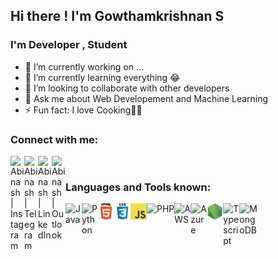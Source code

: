 ## Hi there ! I'm Gowthamkrishnan S 

### I'm Developer , Student

- 🔭 I’m currently working on ...
- 🌱 I’m currently learning everything 😂
- 👯 I’m looking to collaborate with other developers
- 💬 Ask me about Web Developement and Machine Learning
- ⚡ Fun fact: I love Cooking👨‍🍳

### Connect with me:


[<img align="left" alt="Abinash | Instagram" width="22px" src="https://img.icons8.com/color/48/000000/instagram-new.png"/>](https://instagram.com/_gowtham_krish)
[<img align="left" alt="Abinash | Telegram" width="22px" src="https://img.icons8.com/color/48/000000/telegram-app--v1.png"/>](https://t.me/gkrish50)
[<img align="left" alt="Abinash | LinkedIn" width="22px" src="https://img.icons8.com/color/48/000000/linkedin.png"/>](https://www.linkedin.com/in/s-gowthamkrishnan)
[<img align="left" alt="Abinash | Outlook" width="22px" src="https://img.icons8.com/fluent/48/000000/microsoft-outlook-2019.png"/>](mailto:gowthamkrish1145@outlook.com)


<br />

### Languages and Tools known:

<img align="left" alt="Java" width="26px" src="https://img.icons8.com/color/48/000000/java-coffee-cup-logo.png"/>
<img align="left" alt="Python" width="26px" src="https://img.icons8.com/color/48/000000/python.png"/>
<img align="left" alt="HTML5" width="26px" src="https://raw.githubusercontent.com/github/explore/80688e429a7d4ef2fca1e82350fe8e3517d3494d/topics/html/html.png" />
<img align="left" alt="CSS3" width="26px" src="https://raw.githubusercontent.com/github/explore/80688e429a7d4ef2fca1e82350fe8e3517d3494d/topics/css/css.png" />
<img align="left" alt="JavaScript" width="26px" src="https://raw.githubusercontent.com/github/explore/80688e429a7d4ef2fca1e82350fe8e3517d3494d/topics/javascript/javascript.png" />
<img align="left" alt="PHP" src="https://img.icons8.com/officel/30/000000/php-logo.png"/>
<img align="left" alt="AWS" width="26px" src="https://img.icons8.com/color/48/000000/amazon-web-services.png"/>
<img align="left" alt="Azure" width="26px" src="https://img.icons8.com/color/48/000000/azure-1.png"/>
<img align="left" alt="Node.js" width="26px" src="https://raw.githubusercontent.com/github/explore/80688e429a7d4ef2fca1e82350fe8e3517d3494d/topics/nodejs/nodejs.png" />
<img align="left" alt="Typescript" width="26px" src="https://img.icons8.com/color/48/000000/typescript.png"/>
<img align="left" alt="MongoDB" width="30px"  src="https://img.icons8.com/color/48/000000/mongodb.png"/> 


